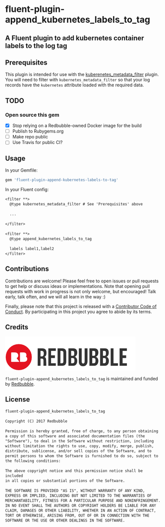 # fluent-plugin-append_kubernetes_labels_to_tag

## A Fluent plugin to add kubernetes container labels to the log tag

## Prerequisites

This plugin is intended for use with the [kuberenetes_metadata_filter](https://github.com/fabric8io/fluent-plugin-kubernetes_metadata_filter) plugin. You will need to filter with `kubernetes_metadata_filter` so that your log records have the `kubernetes` attribute loaded with the required data.

## TODO

### Open source this gem
  * [x] Stop relying on a Redbubble-owned Docker image for the build
  * [ ] Publish to Rubygems.org
  * [ ] Make repo public
  * [ ] Use Travis for public CI?

## Usage

In your Gemfile:

```ruby
gem 'fluent-plugin-append-kubernetes-labels-to-tag'
```

In your Fluent config:

```
<filter **>
  @type kubernetes_metadata_filter # See 'Prerequisites' above
  
  ...
  
</filter>

<filter **>
  @type append_kubernetes_labels_to_tag
  
  labels label1,label2
</filter>
```

## Contributions

Contributions are welcome! Please feel free to open issues or pull requests to get help or discuss ideas or implementations. Note that opening pull requests with work in progress is not only welcome, but encouraged! Talk early, talk often, and we will all learn in the way :)

Finally, please note that this project is released with a [Contributor Code of Conduct][coc]. By participating in this project you agree to abide by its terms.

  [coc]: ./CODE_OF_CONDUCT.md

## Credits

[![](doc/redbubble.png)][redbubble]

`fluent-plugin-append_kubernetes_labels_to_tag` is maintained and funded by [Redbubble][redbubble].

  [redbubble]: https://www.redbubble.com

## License

    fluent-plugin-append_kubernetes_labels_to_tag

    Copyright (C) 2017 Redbubble

    Permission is hereby granted, free of charge, to any person obtaining
    a copy of this software and associated documentation files (the
    "Software"), to deal in the Software without restriction, including
    without limitation the rights to use, copy, modify, merge, publish,
    distribute, sublicense, and/or sell copies of the Software, and to
    permit persons to whom the Software is furnished to do so, subject to
    the following conditions:

    The above copyright notice and this permission notice shall be included
    in all copies or substantial portions of the Software.

    THE SOFTWARE IS PROVIDED "AS IS", WITHOUT WARRANTY OF ANY KIND,
    EXPRESS OR IMPLIED, INCLUDING BUT NOT LIMITED TO THE WARRANTIES OF
    MERCHANTABILITY, FITNESS FOR A PARTICULAR PURPOSE AND NONINFRINGEMENT.
    IN NO EVENT SHALL THE AUTHORS OR COPYRIGHT HOLDERS BE LIABLE FOR ANY
    CLAIM, DAMAGES OR OTHER LIABILITY, WHETHER IN AN ACTION OF CONTRACT,
    TORT OR OTHERWISE, ARISING FROM, OUT OF OR IN CONNECTION WITH THE
    SOFTWARE OR THE USE OR OTHER DEALINGS IN THE SOFTWARE.

